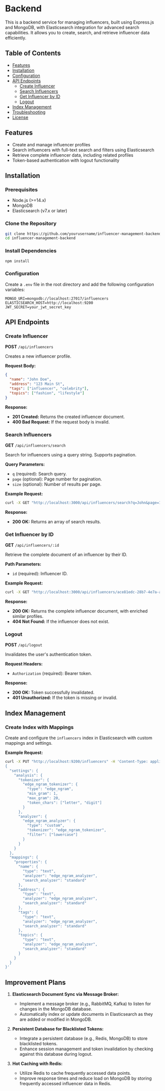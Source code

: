 # Backend

This is a backend service for managing influencers, built using Express.js and MongoDB, with Elasticsearch integration for advanced search capabilities. It allows you to create, search, and retrieve influencer data efficiently.

## Table of Contents

- [Features](#features)
- [Installation](#installation)
- [Configuration](#configuration)
- [API Endpoints](#api-endpoints)
  - [Create Influencer](#create-influencer)
  - [Search Influencers](#search-influencers)
  - [Get Influencer by ID](#get-influencer-by-id)
  - [Logout](#logout)
- [Index Management](#index-management)
- [Troubleshooting](#troubleshooting)
- [License](#license)

## Features

- Create and manage influencer profiles
- Search influencers with full-text search and filters using Elasticsearch
- Retrieve complete influencer data, including related profiles
- Token-based authentication with logout functionality

## Installation

### Prerequisites

- Node.js (>=14.x)
- MongoDB
- Elasticsearch (v7.x or later)

### Clone the Repository

```bash
git clone https://github.com/yourusername/influencer-management-backend.git
cd influencer-management-backend
```

### Install Dependencies

```bash
npm install
```

### Configuration

Create a `.env` file in the root directory and add the following configuration variables:

```env
MONGO_URI=mongodb://localhost:27017/influencers
ELASTICSEARCH_HOST=http://localhost:9200
JWT_SECRET=your_jwt_secret_key
```

## API Endpoints

### Create Influencer

**POST** `/api/influencers`

Creates a new influencer profile.

**Request Body:**

```json
{
  "name": "John Doe",
  "address": "123 Main St",
  "tags": ["influencer", "celebrity"],
  "topics": ["fashion", "lifestyle"]
}
```

**Response:**

- **201 Created:** Returns the created influencer document.
- **400 Bad Request:** If the request body is invalid.

### Search Influencers

**GET** `/api/influencers/search`

Search for influencers using a query string. Supports pagination.

**Query Parameters:**

- `q` (required): Search query.
- `page` (optional): Page number for pagination.
- `size` (optional): Number of results per page.

**Example Request:**

```bash
curl -X GET "http://localhost:3000/api/influencers/search?q=John&page=1&size=10"
```

**Response:**

- **200 OK:** Returns an array of search results.

### Get Influencer by ID

**GET** `/api/influencers/:id`

Retrieve the complete document of an influencer by their ID.

**Path Parameters:**

- `id` (required): Influencer ID.

**Example Request:**

```bash
curl -X GET "http://localhost:3000/api/influencers/ace81edc-28b7-4e7a-a19e-e564a0ab6314"
```

**Response:**

- **200 OK:** Returns the complete influencer document, with enriched similar profiles.
- **404 Not Found:** If the influencer does not exist.

### Logout

**POST** `/api/logout`

Invalidates the user's authentication token.

**Request Headers:**

- `Authorization` (required): Bearer token.

**Response:**

- **200 OK:** Token successfully invalidated.
- **401 Unauthorized:** If the token is missing or invalid.

## Index Management

### Create Index with Mappings

Create and configure the `influencers` index in Elasticsearch with custom mappings and settings.

**Example Request:**

```bash
curl -X PUT "http://localhost:9200/influencers" -H 'Content-Type: application/json' -d '
{
  "settings": {
    "analysis": {
      "tokenizer": {
        "edge_ngram_tokenizer": {
          "type": "edge_ngram",
          "min_gram": 1,
          "max_gram": 20,
          "token_chars": ["letter", "digit"]
        }
      },
      "analyzer": {
        "edge_ngram_analyzer": {
          "type": "custom",
          "tokenizer": "edge_ngram_tokenizer",
          "filter": ["lowercase"]
        }
      }
    }
  },
  "mappings": {
    "properties": {
      "name": {
        "type": "text",
        "analyzer": "edge_ngram_analyzer",
        "search_analyzer": "standard"
      },
      "address": {
        "type": "text",
        "analyzer": "edge_ngram_analyzer",
        "search_analyzer": "standard"
      },
      "tags": {
        "type": "text",
        "analyzer": "edge_ngram_analyzer",
        "search_analyzer": "standard"
      },
      "topics": {
        "type": "text",
        "analyzer": "edge_ngram_analyzer",
        "search_analyzer": "standard"
      }
    }
  }
}'
```

## Improvement Plans

1. **Elasticsearch Document Sync via Message Broker:**

   - Implement a message broker (e.g., RabbitMQ, Kafka) to listen for changes in the MongoDB database.
   - Automatically index or update documents in Elasticsearch as they are added or modified in MongoDB.

2. **Persistent Database for Blacklisted Tokens:**

   - Integrate a persistent database (e.g., Redis, MongoDB) to store blacklisted tokens.
   - Enhance session management and token invalidation by checking against this database during logout.

3. **Hot Caching with Redis:**
   - Utilize Redis to cache frequently accessed data points.
   - Improve response times and reduce load on MongoDB by storing frequently accessed influencer data in Redis.

